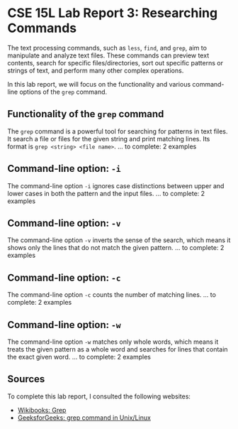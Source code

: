 # CSE 15L Lab Report 3: Researching Commands
The text processing commands, such as `less`, `find`, and `grep`, aim to manipulate and analyze text files. These commands can preview text contents, search for specific files/directories, sort out specific patterns or strings of text, and perform many other complex operations.

In this lab report, we will focus on the functionality and various command-line options of the `grep` command.

## Functionality of the `grep` command
The `grep` command is a powerful tool for searching for patterns in text files. It search a file or files for the given string and print matching lines. Its format is `grep <string> <file name>`.
... to complete: 2 examples

## Command-line option: `-i`
The command-line option `-i` ignores case distinctions between upper and lower cases in both the pattern and the input files.
... to complete: 2 examples

## Command-line option: `-v`
The command-line option `-v` inverts the sense of the search, which means it shows only the lines that do not match the given pattern.
... to complete: 2 examples

## Command-line option: `-c`
The command-line option `-c` counts the number of matching lines.
... to complete: 2 examples

## Command-line option: `-w`
The command-line option `-w` matches only whole words, which means it treats the given pattern as a whole word and searches for lines that contain the exact given word.
... to complete: 2 examples

## Sources
To complete this lab report, I consulted the following websites:
- [Wikibooks: Grep](https://en.wikibooks.org/wiki/Grep)
- [GeeksforGeeks: grep command in Unix/Linux](https://www.geeksforgeeks.org/grep-command-in-unixlinux/)

